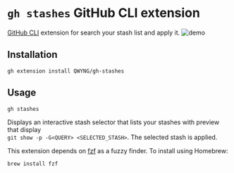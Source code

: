 # `gh stashes` GitHub CLI extension

[GitHub CLI](https://github.com/cli/cli) extension for search your stash list and apply it.
![demo](https://user-images.githubusercontent.com/16704596/138599793-43f1496f-a7a9-4bb6-a2b6-f9fe446ff2ed.gif)

## Installation
```
gh extension install QWYNG/gh-stashes
```

## Usage
```
gh stashes
```

Displays an interactive stash selector that lists your stashes with preview that display   
```git show -p -G<QUERY> <SELECTED_STASH>```. The selected stash is applied.

This extension depends on [fzf](https://github.com/junegunn/fzf#readme) as a fuzzy finder. To install using Homebrew:
```
brew install fzf
```

